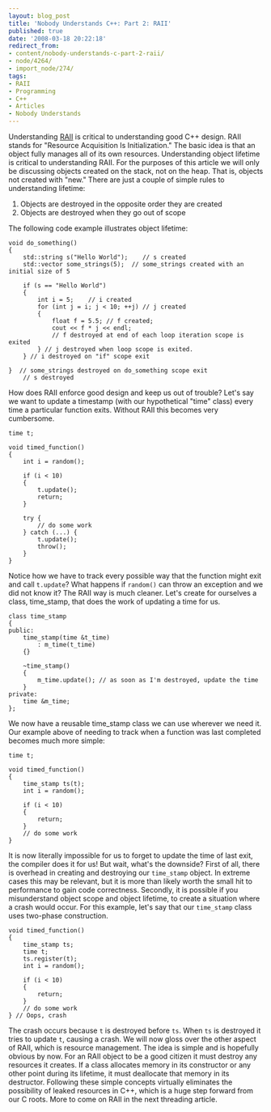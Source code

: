 ```yaml
---
layout: blog_post
title: 'Nobody Understands C++: Part 2: RAII'
published: true
date: '2008-03-18 20:22:18'
redirect_from:
- content/nobody-understands-c-part-2-raii/
- node/4264/
- import_node/274/
tags:
- RAII
- Programming
- C++
- Articles
- Nobody Understands
---
```


Understanding [RAII](http://en.wikipedia.org/wiki/Resource_Acquisition_Is_Initialization) is critical to understanding good C++ design. RAII stands for "Resource Acquisition Is Initialization." The basic idea is that an object fully manages all of its own resources. Understanding object lifetime is critical to understanding RAII. For the purposes of this article we will only be discussing objects created on the stack, not on the heap. That is, objects not created with "new." There are just a couple of simple rules to understanding lifetime:

1.  Objects are destroyed in the opposite order they are created
2.  Objects are destroyed when they go out of scope

The following code example illustrates object lifetime:

    void do_something()
    {
        std::string s("Hello World");    // s created
        std::vector some_strings(5);  // some_strings created with an initial size of 5

        if (s == "Hello World")
        {
            int i = 5;    // i created
            for (int j = i; j < 10; ++j) // j created
            {
                float f = 5.5; // f created;
                cout << f * j << endl;
                // f destroyed at end of each loop iteration scope is exited
            } // j destroyed when loop scope is exited.
        } // i destroyed on "if" scope exit

    }  // some_strings destroyed on do_something scope exit
        // s destroyed

How does RAII enforce good design and keep us out of trouble? Let's say we want to update a timestamp (with our hypothetical "time" class) every time a particular function exits. Without RAII this becomes very cumbersome.

    time t;

    void timed_function()
    {
        int i = random();

        if (i < 10)
        {
            t.update();
            return;
        }

        try {
            // do some work
        } catch (...) {
            t.update();
            throw();
        }
    }

Notice how we have to track every possible way that the function might exit and call `t.update`? What happens if `random()` can throw an exception and we did not know it? The RAII way is much cleaner. Let's create for ourselves a class, time_stamp, that does the work of updating a time for us.

    class time_stamp
    {
    public:
        time_stamp(time &t_time)
            : m_time(t_time)
        {}

        ~time_stamp()
        {
            m_time.update(); // as soon as I'm destroyed, update the time
        }
    private:
        time &m_time;
    };

We now have a reusable time_stamp class we can use wherever we need it. Our example above of needing to track when a function was last completed becomes much more simple:

    time t;

    void timed_function()
    {
        time_stamp ts(t);
        int i = random();

        if (i < 10)
        {
            return;
        }
        // do some work
    }

It is now literally impossible for us to forget to update the time of last exit, the compiler does it for us! But wait, what's the downside? First of all, there is overhead in creating and destroying our `time_stamp` object. In extreme cases this may be relevant, but it is more than likely worth the small hit to performance to gain code correctness. Secondly, it is possible if you misunderstand object scope and object lifetime, to create a situation where a crash would occur. For this example, let's say that our `time_stamp` class uses two-phase construction.


    void timed_function()
    {
        time_stamp ts;
        time t;
        ts.register(t);
        int i = random();

        if (i < 10)
        {
            return;
        }
        // do some work
    } // Oops, crash

The crash occurs because `t` is destroyed before `ts`. When `ts` is destroyed it tries to update `t`, causing a crash. We will now gloss over the other aspect of RAII, which is resource management. The idea is simple and is hopefully obvious by now. For an RAII object to be a good citizen it must destroy any resources it creates. If a class allocates memory in its constructor or any other point during its lifetime, it must deallocate that memory in its destructor. Following these simple concepts virtually eliminates the possibility of leaked resources in C++, which is a huge step forward from our C roots. More to come on RAII in the next threading article.
